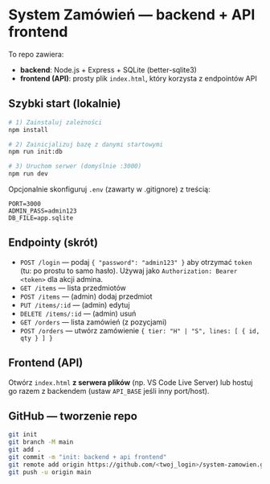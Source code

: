 
# System Zamówień — backend + API frontend

To repo zawiera:
- **backend**: Node.js + Express + SQLite (better-sqlite3)
- **frontend (API)**: prosty plik `index.html`, który korzysta z endpointów API

## Szybki start (lokalnie)

```bash
# 1) Zainstaluj zależności
npm install

# 2) Zainicjalizuj bazę z danymi startowymi
npm run init:db

# 3) Uruchom serwer (domyślnie :3000)
npm run dev
```

Opcjonalnie skonfiguruj `.env` (zawarty w .gitignore) z treścią:
```
PORT=3000
ADMIN_PASS=admin123
DB_FILE=app.sqlite
```

## Endpointy (skrót)
- `POST /login` — podaj `{ "password": "admin123" }` aby otrzymać `token` (tu: po prostu to samo hasło). Używaj jako `Authorization: Bearer <token>` dla akcji admina.
- `GET /items` — lista przedmiotów
- `POST /items` — (admin) dodaj przedmiot
- `PUT /items/:id` — (admin) edytuj
- `DELETE /items/:id` — (admin) usuń
- `GET /orders` — lista zamówień (z pozycjami)
- `POST /orders` — utwórz zamówienie `{ tier: "H" | "S", lines: [ { id, qty } ] }`

## Frontend (API)
Otwórz `index.html` **z serwera plików** (np. VS Code Live Server) lub hostuj go razem z backendem (ustaw `API_BASE` jeśli inny port/host).

## GitHub — tworzenie repo
```bash
git init
git branch -M main
git add .
git commit -m "init: backend + api frontend"
git remote add origin https://github.com/<twoj_login>/system-zamowien.git
git push -u origin main
```
